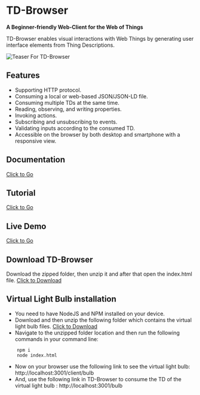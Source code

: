 # TD-Browser

<strong>A Beginner-friendly Web-Client for the Web of Things</strong>

TD-Browser enables visual interactions with Web Things by generating user interface elements from Thing Descriptions.

<img src="https://i.imgur.com/gZiPsIY.gif" title="Teaser For TD-Browser" />

## Features

- Supporting HTTP protocol.
- Consuming a local or web-based JSON/JSON-LD file.
- Consuming multiple TDs at the same time.
- Reading, observing, and writing properties.
- Invoking actions.
- Subscribing and unsubscribing to events.
- Validating inputs according to the consumed TD.
- Accessible on the browser by both desktop and smartphone with a responsive view.

## Documentation
<a href="https://wintechis.github.io/TD-Browser/index.html" download>Click to Go</a>

## Tutorial
<a href="https://wintechis.github.io/TD-Browser/tutorial-Tutorials.html" download>Click to Go</a>

## Live Demo

<a href="http://www.paul.ti.rw.fau.de/~ro79vave/TD-Browser/" download>Click to Go</a>

## Download TD-Browser

Download the zipped folder, then unzip it and after that open the index.html file.
<a href="https://github.com/wintechis/TD-Browser/archive/refs/heads/deploy.zip" download>Click to Download</a>

## Virtual Light Bulb installation 

 - You need to have NodeJS and NPM installed on your device.
 - Download and then unzip the following folder which contains the virtual light bulb files. <a href="https://downgit.github.io/#/home?url=https://github.com/wintechis/TD-Browser/tree/main/virtual_devices">Click to Download</a>
 - Navigate to the unzipped folder location and then run the following commands in your command line: 
 ``` 
     npm i
     node index.html
 ```
 - Now on your browser use the following link to see the virtual light bulb: http://localhost:3001/client/bulb
 - And, use the following link in TD-Browser to consume the TD of the virtual light bulb : http://localhost:3001/bulb




